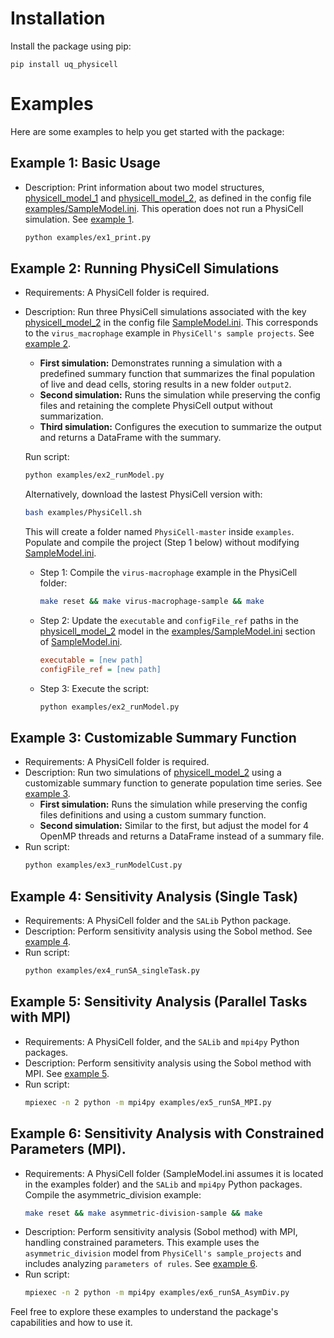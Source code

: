 # Installation
Install the package using pip:
```
pip install uq_physicell
```

# Examples
Here are some examples to help you get started with the package:

## Example 1: Basic Usage
  - Description: Print information about two model structures, [physicell_model_1](examples/SampleModel.ini#l1) and [physicell_model_2](examples/SampleModel.ini#l18), as defined in the config file [examples/SampleModel.ini](examples/SampleModel.ini#l20). This operation does not run a PhysiCell simulation. See [example 1](examples/ex1_print.py).
    ```bash
    python examples/ex1_print.py
    ```

## Example 2: Running PhysiCell Simulations
  - Requirements: A PhysiCell folder is required.
  - Description: Run three PhysiCell simulations associated with the key [physicell_model_2](examples/SampleModel.ini#l18) in the config file [SampleModel.ini](examples/SampleModel.ini). This corresponds to the `virus_macrophage` example in `PhysiCell's sample projects`. See [example 2](examples/ex2_runModel.py).
    - **First simulation:** Demonstrates running a simulation with a predefined summary function that summarizes the final population of live and dead cells, storing results in a new folder `output2`.
    - **Second simulation:** Runs the simulation while preserving the config files and retaining the complete PhysiCell output without summarization.
    - **Third simulation:** Configures the execution to summarize the output and returns a DataFrame with the summary.

    Run script:
    ```bash
    python examples/ex2_runModel.py
    ```

    Alternatively, download the lastest PhysiCell version with:
    ```bash
    bash examples/PhysiCell.sh
    ```
    This will create a folder named `PhysiCell-master` inside `examples`. Populate and compile the project (Step 1 below) without modifying [SampleModel.ini](examples/SampleModel.ini).
    - Step 1: Compile the `virus-macrophage` example in the PhysiCell folder:
      ```bash
      make reset && make virus-macrophage-sample && make
      ```
    - Step 2: Update the `executable` and `configFile_ref` paths in the [physicell_model_2](examples/SampleModel.ini#l20) model in the [examples/SampleModel.ini](examples/SampleModel.ini) section of [SampleModel.ini](examples/SampleModel.ini).
      ```ini
      executable = [new path]
      configFile_ref = [new path]
      ```
    - Step 3: Execute the script:
      ```bash
      python examples/ex2_runModel.py
      ```

## Example 3: Customizable Summary Function
  - Requirements: A PhysiCell folder is required.
  - Description: Run two simulations of [physicell_model_2](examples/SampleModel.ini#l18) using a customizable summary function to generate population time series. See [example 3](examples/ex3_runModelCust.py).
    - **First simulation:** Runs the simulation while preserving the config files definitions and using a custom summary function.
    - **Second simulation:** Similar to the first, but adjust the model for 4 OpenMP threads and returns a DataFrame instead of a summary file.
  - Run script:
    ```bash
    python examples/ex3_runModelCust.py
    ```

## Example 4: Sensitivity Analysis (Single Task)
  - Requirements: A PhysiCell folder and the ``SALib`` Python package.
  - Description: Perform sensitivity analysis using the Sobol method. See [example 4](examples/ex4_runSA_singletask.py).
  - Run script:
    ```bash
    python examples/ex4_runSA_singleTask.py
    ```

## Example 5: Sensitivity Analysis (Parallel Tasks with MPI)
  - Requirements: A PhysiCell folder, and the `SALib` and `mpi4py` Python packages.
  - Description: Perform sensitivity analysis using the Sobol method with MPI. See [example 5](examples/ex5_runSA_MPI.py).
  - Run script:
    ```bash
    mpiexec -n 2 python -m mpi4py examples/ex5_runSA_MPI.py
    ```

## Example 6: Sensitivity Analysis with Constrained Parameters (MPI).
  - Requirements: A PhysiCell folder (SampleModel.ini assumes it is located in the examples folder) and the `SALib` and `mpi4py` Python packages. Compile the asymmetric_division example:
    ```bash
    make reset && make asymmetric-division-sample && make
    ```
  - Description: Perform sensitivity analysis (Sobol method) with MPI, handling constrained parameters. This example uses the `asymmetric_division` model from `PhysiCell's sample_projects` and includes analyzing `parameters of rules`. See [example 6](examples/ex6_runSA_AsymDiv.py).
  - Run script:
    ```bash
    mpiexec -n 2 python -m mpi4py examples/ex6_runSA_AsymDiv.py
    ```

Feel free to explore these examples to understand the package's capabilities and how to use it.
